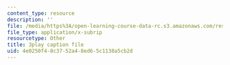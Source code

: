 ```yaml
---
content_type: resource
description: ''
file: /media/https%3A/open-learning-course-data-rc.s3.amazonaws.com/res-6-012-introduction-to-probability-spring-2018/4e0250f48c3752a48ed65c1138a5cb2d_0cD-tcITuck.vtt
file_type: application/x-subrip
resourcetype: Other
title: 3play caption file
uid: 4e0250f4-8c37-52a4-8ed6-5c1138a5cb2d
---
```

